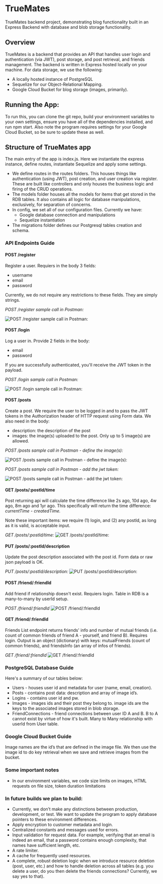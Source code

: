 # TrueMates
TrueMates backend project, demonstrating blog functionality built in an Express Backend with database and blob storage functionality.

## Overview
TrueMates is a backend that provides an API that handles user login and authentication (via JWT), post storage, and post retrieval, and friends management. The backend is written in Express hosted locally on your machine. For data storage, we use the following: 
- A locally hosted instance of PostgreSQL
- Sequelize for our Object-Relational Mapping. 
- Google Cloud Bucket for blog storage (images, primarily).

## Running the App:
To run this, you can clone the git repo, build your environment variables to your own settings, ensure you have all of the dependencies installed, and run npm start. Also note the program requires settings for your Google Cloud Bucket, so be sure to update these as well.


## Structure of TrueMates app
The main entry of the app is index.js. Here we instantiate the express instance, define routes, instantiate Sequelize and apply some settings. 
- We define routes in the routes folders. This houses things like authentication (using JWT), post creation, and user creation via register. These are built like controllers and only houses the business logic and firing of the CRUD operations.  
- The models folder houses all the models for items that get stored in the RDB tables. It also contains all logic for database manipulations, exclusively, for separation of concerns. 
- In config, we set all of our configuration files. Currently we have:
    - Google database connection and manipulations
    - Sequelize instantiation 
- The migrations folder defines our Postgresql tables creation and schema. 

### API Endpoints Guide

#### POST /register
Register a user. Requiers in the body 3 fields: 
- username
- email
- password

Currently, we do not require any restrictions to these fields. They are simply strings.

*POST /register sample call in Postman:*

![POST /register sample call in Postman:](images/1_post_register.png)

#### POST /login
Log a user in. Provide 2 fields in the body: 
- email
- password

If you are successfully authenticated, you'll receive the JWT token in the payload. 

*POST /login sample call in Postman:*

![POST /login sample call in Postman:](images/2_post_login.png)

#### POST /posts
Create a post. We require the user to be logged in and to pass the JWT tokens in the Authorization header of HTTP request using Form data. We also need in the body: 
- description: the description of the post
- images: the image(s) uploaded to the post. Only up to 5 image(s) are allowed.

*POST /posts sample call in Postman - define the image(s):*

![POST /posts sample call in Postman - define the image(s):](images/3_0_post_posts.png)

*POST /posts sample call in Postman - add the jwt token:*

![POST /posts sample call in Postman - add the jwt token:](images/3_1_post_posts.png)

#### GET /posts/:postId/time
Post returning api will calculate the time difference like 2s ago, 10d ago, 4w ago, 8m ago and 1yr ago. This specifically will return the time difference: 
*currentTime - createdTime.*

Note these important items: we require (1) login, and (2) any postId, as long as it is valid, is acceptable input. 

*GET /posts/:postId/time:*
![GET /posts/:postId/time:](images/4_get_time.png)

#### PUT /posts/:postId/description
Update the post description associated with the post id. Form data or raw json payload is OK.

*PUT /posts/:postId/description:*
![PUT /posts/:postId/description:](images/5_put_post_description.png)

#### POST /friend/:friendId
Add friend if relationship doesn't exist. Requiers login. Table in RDB is a many-to-many by userId setup. 

*POST /friend/:friendId*
![POST /friend/:friendId](images/6_post_addfriend.png)


#### GET /friend/:friendId
Friends List endpoint returns friends' info and number of mutual friends (i.e. count of common friends of friend A - yourself, and friend B). Requires login. Output is an object (dictionary) with keys: mutualFriends (count of common friends), and friendsInfo (an array of infos of friends). 

*GET /friend/:friendId*
![GET /friend/:friendId](images/7_get_mutualFriend.png)



### PostgreSQL Database Guide
Here's a summary of our tables below:
- Users - houses user id and metadata for user (name, email, creation).
- Posts - contains post data: description and array of image id’s.
- Logins - contains user id and pw.
- Images - images ids and their post they belong to. image ids are the keys to the associated images stored in blob storage.  
- FriendConnections - friend connections between user ID A and B. B to A cannot exist by virtue of how it's built. Many to Many relationship with userId from User table. 

### Google Cloud Bucket Guide
Image names are the id’s that are defined in the image file. We then use the image id to do key retrieval when we save and retrieve images from the bucket. 

### Some important notes
- In our environment variables, we code size limits on images, HTML requests on file size, token duration limitations

### In future builds we plan to build: 
- Currently, we don’t make any distinctions between production, development, or test. We want to update the program to apply database pointers to these environment differences. 
- Apply encryption to customer metadata and login.
- Centralized constants and messages used for errors.
- Input validation for request data. For example, verifying that an email is indeed an email, that a password contains enough complexity, that names have sufficient length, etc.
- A rate limiter.
- A cache for frequently used resources.
- A complete, robust deletion logic when we introduce resource deletion (post, user, etc.) and how to handle deletion across all tables (e.g. you delete a user, do you then delete the friends connections? Currently, we say yes to that).